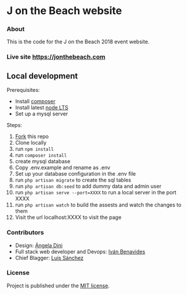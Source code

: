 # J on the Beach website

### About
This is the code for the J on the Beach 2018 event website.

### Live site https://jonthebeach.com

## Local development
Prerequisites:
- Install [composer](https://getcomposer.org/)
- Install latest [node LTS](https://nodejs.org/es/download/)
- Set up a mysql server

Steps:
1. [Fork](https://github.com/jonthebeach/jotb18/fork) this repo
2. Clone locally
3. run ``npm install``
4. run ``composer install``
5. create mysql database
6. Copy .env.example and rename as .env
7. Set up your database configuration in the .env file
8. run ``php artisan migrate`` to create the sql tables
9. run ``php artisan db:seed`` to add dummy data and admin user
10. run ``php artisan serve --port=XXXX`` to run a local server in the port XXXX
11. run ``php artisan watch`` to build the assests and watch the changes to them
12. Visit the url localhost:XXXX to visit the page

### Contributors
* Design: [Ángela Dini](https://www.linkedin.com/in/angeladini/)
* Full stack web developer and Devops: [Iván Benavides](https://www.linkedin.com/in/iv%C3%A1n-pedro-benavides-matillas-16141384/)
* Chief Blagger: [Luis Sánchez](https://github.com/lsybarguen)

### License
Project is published under the [MIT license](https://github.com/gdg-x/zeppelin/blob/master/LICENSE.txt).